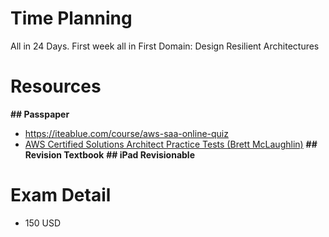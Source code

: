 # Time Planning
All in 24 Days.
First week all in First Domain: Design Resilient Architectures

# Resources
 **## Passpaper**
 - https://iteablue.com/course/aws-saa-online-quiz
 - [AWS Certified Solutions Architect Practice Tests (Brett McLaughlin)](other/AWS%20Certified%20Solutions%20Architect%20Practice%20Tests%20(Brett%20McLaughlin)%20(Z-Library).pdf)
**## Revision Textbook**
**## iPad Revisionable**
 

# Exam Detail
- 150 USD